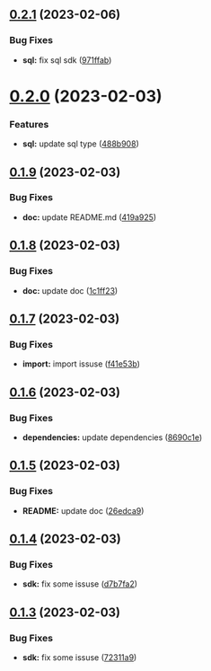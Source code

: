 ## [0.2.1](https://github.com/machinefi/w3bstream-wasm-ts-sdk/compare/v0.2.0...v0.2.1) (2023-02-06)


### Bug Fixes

* **sql:** fix sql sdk ([971ffab](https://github.com/machinefi/w3bstream-wasm-ts-sdk/commit/971ffab5bc2cada6671955c9ebffa85816ff564c))

# [0.2.0](https://github.com/machinefi/w3bstream-wasm-ts-sdk/compare/v0.1.9...v0.2.0) (2023-02-03)


### Features

* **sql:** update sql type ([488b908](https://github.com/machinefi/w3bstream-wasm-ts-sdk/commit/488b9087d7afe785e2dd1448998fc75335b1115c))

## [0.1.9](https://github.com/machinefi/w3bstream-wasm-ts-sdk/compare/v0.1.8...v0.1.9) (2023-02-03)


### Bug Fixes

* **doc:** update README.md ([419a925](https://github.com/machinefi/w3bstream-wasm-ts-sdk/commit/419a9258dcb9c2d639a44d7122a1d09160fd01d6))

## [0.1.8](https://github.com/machinefi/w3bstream-wasm-ts-sdk/compare/v0.1.7...v0.1.8) (2023-02-03)


### Bug Fixes

* **doc:** update doc ([1c1ff23](https://github.com/machinefi/w3bstream-wasm-ts-sdk/commit/1c1ff2342379c7b5b19f86ae25561deb4fb6370a))

## [0.1.7](https://github.com/machinefi/w3bstream-wasm-ts-sdk/compare/v0.1.6...v0.1.7) (2023-02-03)


### Bug Fixes

* **import:** import issuse ([f41e53b](https://github.com/machinefi/w3bstream-wasm-ts-sdk/commit/f41e53be8f687e07869b14ebe07fb4685ae624f7))

## [0.1.6](https://github.com/machinefi/w3bstream-wasm-ts-sdk/compare/v0.1.5...v0.1.6) (2023-02-03)


### Bug Fixes

* **dependencies:** update dependencies ([8690c1e](https://github.com/machinefi/w3bstream-wasm-ts-sdk/commit/8690c1e366ce58dc7852b2c29b0058b8ac4f34bd))

## [0.1.5](https://github.com/machinefi/w3bstream-wasm-ts-sdk/compare/v0.1.4...v0.1.5) (2023-02-03)


### Bug Fixes

* **README:** update doc ([26edca9](https://github.com/machinefi/w3bstream-wasm-ts-sdk/commit/26edca9776bd0c8088d6f2dd4c68acc7b4acc9fd))

## [0.1.4](https://github.com/machinefi/w3bstream-wasm-ts-sdk/compare/v0.1.3...v0.1.4) (2023-02-03)


### Bug Fixes

* **sdk:** fix some issuse ([d7b7fa2](https://github.com/machinefi/w3bstream-wasm-ts-sdk/commit/d7b7fa20dfa86c2818496cee0931ac887c142ab9))

## [0.1.3](https://github.com/machinefi/w3bstream-wasm-ts-sdk/compare/v0.1.2...v0.1.3) (2023-02-03)


### Bug Fixes

* **sdk:** fix some issuse ([72311a9](https://github.com/machinefi/w3bstream-wasm-ts-sdk/commit/72311a9bac82b16a8f0c806794a3cc059bc873b7))
